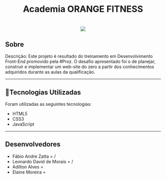 
<h1 align="center">
    <p>Academia ORANGE FITNESS</p>
</h1>

<h1 align="center">
    <img src="https://github.com/leodemorais/projeto_academia/blob/master/assets/images/Imagem%20do%20projeto.png">
</h1>

## Sobre


Descrição: Este projeto é resultado do treinamento em Desenvolvimento Front-End promovido pela #Proz. O desafio apresentado foi o de planejar, construir e implementar um web-site do zero a partir dos conhecimentos adquiridos durante as aulas da qualificação.

--- 

## 📂Tecnologias Utilizadas

Foram utilizadas as seguintes tecnologias:

- HTML5
- CSS3 
- JavaScript
---

## Desenvolvedores 

- Fábio Andre Zatta = <a src="https://www.linkedin.com/in/fabiozatta-dweb/"></a> / <a src = "https://github.com/fisiofaz"></a>
- Leonardo David de Morais = <a src = "https://www.linkedin.com/in/leodemorais/"></a> / <a src = "https://github.com/leodemorais"></a>
- Adilton Alves = <a src = "https://github.com/adilton28"></a>
- Elaine Moreira = <a src = "https://www.linkedin.com/in/elaine-moreira-64910b274?utm_source=share&utm_campaign=share_via&utm_content=profile&utm_medium=android_app"></a>
